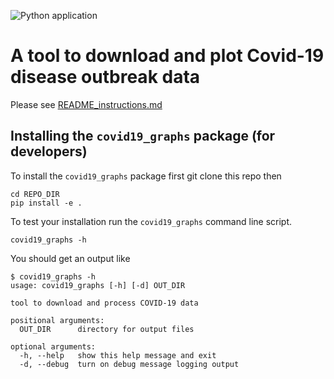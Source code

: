 ![Python application](https://github.com/ARU-Bioinf-ISE/covid19-graphs-bethsampher/workflows/Python%20application/badge.svg)

# A tool to download and plot Covid-19 disease outbreak data

Please see [README_instructions.md](README_instructions.md)


## Installing the `covid19_graphs` package (for developers)

To install the `covid19_graphs` package first git clone this repo
then 
```
cd REPO_DIR
pip install -e . 
```
To test your installation run the `covid19_graphs` command line script.
```
covid19_graphs -h
```
You should get an output like
```
$ covid19_graphs -h
usage: covid19_graphs [-h] [-d] OUT_DIR

tool to download and process COVID-19 data

positional arguments:
  OUT_DIR      directory for output files

optional arguments:
  -h, --help   show this help message and exit
  -d, --debug  turn on debug message logging output
```
